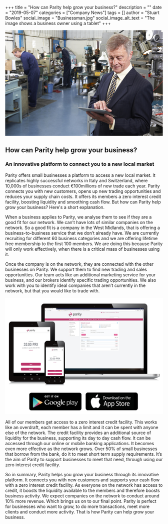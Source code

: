 +++
title = "How can Parity help grow your business?"
description = ""
date = "2019-05-07"
categories = ["Company News"]
tags = []
author = "Stuart Bowles"
social_image = "Businessman.jpg"
social_image_alt_text = "The image shows a business owner using a tablet"
+++

![The image shows a business owner using a tablet](Businessman.jpg)

## How can Parity help grow your business?


### An innovative platform to connect you to a new local market

Parity offers small businesses a platform to access a new local market. It replicates highly successful networks in Italy and Switzerland, where 10,000s of businesses conduct €100millions of new trade each year. Parity connects you with new customers, opens up new trading opportunities and reduces your supply chain costs. It offers its members a zero interest credit facility, boosting liquidity and smoothing cash flow. But how can Parity help grow your business? Here's a short explanation.

When a business applies to Parity, we analyse them to see if they are a good fit for our network. We can’t have lots of similar companies on the network. So a good fit is a company in the West Midlands, that is offering a business-to-business service that we don’t already have. We are currently recruiting for different 60 business categories and we are offering lifetime free membership to the first 100 members. We are doing this because Parity will only work effectively, when there is a critical mass of businesses using it.

Once the company is on the network, they are connected with the other businesses on Parity. We support them to find new trading and sales opportunities. Our team acts like an additional marketing service for your business, and our brokers identify specific trading opportunities. We also work with you to identify ideal companies that aren’t currently in the network, but that you would like to trade with.

![Parity App](tablet.jpg)

All of our members get access to a zero interest credit facility. This works like an overdraft, each member has a limit and it can be spent with anyone else of the network. The credit facility provides an additional source of liquidity for the business, supporting its day to day cash flow. It can be accessed through our online or mobile banking applications. It becomes even more effective as the network grows. Over 50% of small businesses that borrow from the bank, do it to meet short term supply requirements. It’s the aim of Parity to support businesses to meet that need, through using our zero interest credit facility.

So in summary, Parity helps you grow your business through its innovative platform. It connects you with new customers and supports your cash flow with a zero interest credit facility. As everyone on the network has access to credit, it boosts the liquidity available to the members and therefore boosts business activity. We expect companies on the network to conduct around 10% more revenue. Which brings us on to our final point. Parity is perfect for businesses who want to grow, to do more transactions, meet more clients and conduct more activity. That is how Parity can help grow your business.

